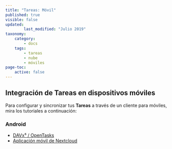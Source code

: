 ```yaml
---
title: "Tareas: Móvil"
published: true
visible: false
updated:
        last_modified: "Julio 2019"
taxonomy:
    category:
        - docs
    tags:
        - tareas
        - nube
        - móviles
page-toc:
    active: false
---
```


## Integración de Tareas en dispositivos móviles

Para configurar y sincronizar tus **Tareas** a través de un cliente para móviles, mira los tutoriales a continuación:

### Android
- [DAVx⁵ / OpenTasks](/tutorials/cloud/clients/mobile/android/calendars-contacts-and-tasks)
- [Aplicación móvil de Nextcloud](/tutorials/cloud/clients/mobile/android/nextcloud-app)
